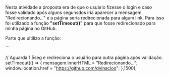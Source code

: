 <p>Nesta atividade a proposta era de que o usuário fizesse o login e caso fosse validado após alguns segunsdos iria aparecer a mensagem "Redirecionando..." e a página seria redirecionada para algum link. Para isso foi utilizado a função <strong>"setTimeout()"</strong> para que fosse redirecionado para minha página no GitHub.
<br>
<p>Parte que ultilizo a função:</p>
```

 // Aguarda 1.5seg e redireciona o usuário para outra página após validação.
            setTimeout(() => {
                mensagem.innerHTML = "Redirecionando...";
                window.location.href = "https://github.com/dvinacioo";
            },1500);

```

